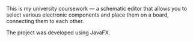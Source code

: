 This is my university coursework — a schematic editor that allows you to select various electronic components and place them on a board, connecting them to each other.

The project was developed using JavaFX.
